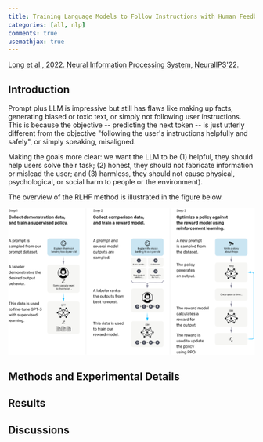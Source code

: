 ```yaml
---
title: Training Language Models to Follow Instructions with Human Feedback
categories: [all, nlp]
comments: true
usemathjax: true
---
```


[Long et al., 2022. Neural Information Processing System, NeuralIPS'22.](https://arxiv.org/abs/2203.02155)

## Introduction

Prompt plus LLM is impressive but still has flaws like making up facts, generating biased or toxic text, or simply not following user instructions. This is because the objective -- predicting the next token -- is just utterly different from the objective "following the user's instructions helpfully and safely", or simply speaking, misaligned.

Making the goals more clear: we want the LLM to be (1) helpful, they should help users solve their task; (2) honest, they should not fabricate information or mislead the user; and (3) harmless, they should not cause physical, psychological, or social harm to people or the environment).

The overview of the RLHF method is illustrated in the figure below.

![RLHF](../assets/img/2023-02-23-instruct-gpt/rlhf.jpg)

## Methods and Experimental Details

## Results

## Discussions
